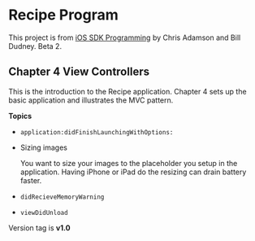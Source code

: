 # Recipe Program #

This project is from 
[iOS SDK Programming](http://pragprog.com/book/adios/ios-sdk-development) by Chris Adamson and Bill Dudney. Beta 2.

## Chapter 4 View Controllers ##

This is the introduction to the Recipe application.  Chapter 4 sets up the basic application and illustrates the MVC pattern. 

**Topics**

+ `application:didFinishLaunchingWithOptions:`
+ Sizing images

	You want to size your images to the placeholder you setup in the application.  Having iPhone or iPad do the resizing can drain battery faster.

+ `didRecieveMemoryWarning`
+ `viewDidUnload`

Version tag is **v1.0**

